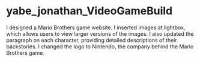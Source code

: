 # yabe_jonathan_VideoGameBuild

I designed a Mario Brothers game website. I inserted images at lightbox, which allows users to view larger versions of the images. I also updated the paragraph on each character, providing detailed descriptions of their backstories. I changed the logo to Nintendo, the company behind the Mario Brothers game.